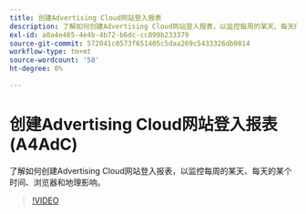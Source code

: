 ```yaml
---
title: 创建Advertising Cloud网站登入报表
description: 了解如何创建Advertising Cloud网站登入报表，以监控每周的某天、每天的某个时间、浏览器和地理影响。
exl-id: a0a4e465-4e4b-4b72-b6dc-cc899b233379
source-git-commit: 572041c0573f651405c5daa269c5433326db0814
workflow-type: tm+mt
source-wordcount: '58'
ht-degree: 0%

---
```


# 创建Advertising Cloud网站登入报表(A4AdC)

了解如何创建Advertising Cloud网站登入报表，以监控每周的某天、每天的某个时间、浏览器和地理影响。

>[!VIDEO](https://video.tv.adobe.com/v/33921)
